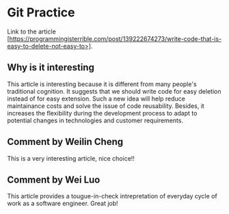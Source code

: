 # Git Practice
Link to the article [https://programmingisterrible.com/post/139222674273/write-code-that-is-easy-to-delete-not-easy-to>].
## Why is it interesting
This article is interesting because it is different from many people's traditional cognition. It suggests that we should write code for easy deletion instead of for easy extension. Such a new idea will help reduce maintainance costs and solve the issue of code reusability. Besides, it increases the flexibility during the development process to adapt to potential changes in technologies and customer requirements.
## Comment by Weilin Cheng
This is a very interesting article, nice choice!!
## Comment by Wei Luo
This article provides a tougue-in-check intrepretation of everyday cycle of work as a software engineer. Great job!